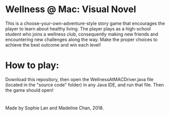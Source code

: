 # Wellness @ Mac: Visual Novel
This is a choose-your-own-adventure-style story game that encourages the player to learn about healthy living. The player plays as a high-school student who joins a wellness club, consequently making new friends and encountering new challenges along the way. Make the proper choices to achieve the best outcome and win each level!

# How to play:
Download this repository, then open the WellnessAtMACDriver.java file (located in the "source code" folder) in any Java IDE, and run that file. Then the game should open!

#
Made by Sophie Lan and Madeline Chan, 2018.
